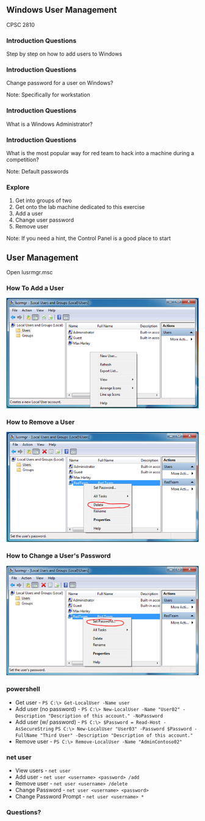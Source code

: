 ## Windows User Management

CPSC 2810



### Introduction Questions

Step by step on how to add users to Windows



### Introduction Questions

Change password for a user on Windows?

Note:
Specifically for workstation



### Introduction Questions

What is a Windows Administrator?



### Introduction Questions

What is the most popular way for red team to hack into a machine during a competition?

Note:
Default passwords



### Explore

1. Get into groups of two
2. Get onto the lab machine dedicated to this exercise
3. Add a user 
4. Change user password
5. Remove user

Note:
If you need a hint, the Control Panel is a good place to start



## User Management

Open lusrmgr.msc



### How To Add a User

![add-user](add-user.png)



### How to Remove a User

![remove user](remove-user.png)



### How to Change a User's Password

![change password](change-password.png)



### powershell
* Get user - `PS C:\> Get-LocalUser -Name user`
* Add user (no password) - `PS C:\> New-LocalUser -Name "User02" -Description "Description of this account." -NoPassword`
* Add user (w/ password) - `PS C:\> $Password = Read-Host -AsSecureString`
`PS C:\> New-LocalUser "User03" -Password $Password -FullName "Third User" -Description "Description of this account."`
* Remove user - `PS C:\> Remove-LocalUser -Name "AdminContoso02"`



### net user

* View users - `net user`
* Add user - `net user <username> <password> /add`
* Remove user - `net user <username> /delete`
* Change Password - `net user <username> <password>`
* Change Password Prompt - `net user <username> *`



### Questions?
